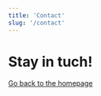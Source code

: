 ```yaml
---
title: 'Contact'
slug: '/contact'
---
```


# Stay in tuch!

<a href="/">Go back to the homepage</a>
